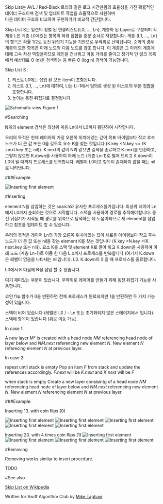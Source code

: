 Skip List는 AVL / Red-Black 트리와 같은 로그 시간만큼의 효율성을 가진 확률적인 데이터 구조이며 검색 및 업데이트 작업을 효율적으로 지원하며  
다른 데이터 구조와 비교하여 구현하기가 비교적 간단합니다.

Skip List S는 일련의 정렬 된 연결리스트{L0, ..., Ln}, 계층화 된 Layer로 구성되며 각 계층 L은 계층 L0에있는 항목의 하위 집합을 증분 순서로 저장합니다. 계층 {L1, ..., Ln}의 항목은 확률 1/2로 동전 뒤집기 기능을 기반으로 무작위로 선택됩니다. 순회의 경우 계층의 모든 항목은 아래 노드와 다음 노드를 참조 합니다. 이 계층은 그 아래의 계층에 대해 고속 차선 역할을하므로 레인을 건너뛰고 이동 거리를 줄이고 정기적 인 링크 목록에서 예상대로 O (n)을 검색하는 등 빠른 O (log n) 검색이 가능합니다.

Skip List S :

  1. 리스트 L0에는 삽입 된 모든 item이 포함됩니다.
  2. 리스트 {L1, ..., Ln}에 대하여, Li는 Li-1에서 임의로 생성 된 리스트의 부분 집합을 포함합니다.
  3. 높이는 동전 뒤집기로 결정됩니다

![Schematic view](Images/Intro.png)
Figure 1


#Searching

N개의 element 검색은 최상위 계층 Ln에서 L0까지 횡단하여 시작합니다.

우리의 목적은 현재 레이어의 가장 오른쪽 위치에있는 값이 목표 아이템보다 작고 후속 노드가 더 큰 값 또는 0을 갖도록 요소 K를 찾는 것입니다 (K.key <N.key <= (K .next.key 또는 nil)). K.next의 값이 N과 같으면 검색을 종료하고 K.next를 반환하고, 그렇지 않으면 K.down을 사용하여 아래 노드 (계층 Ln-1)로 떨어 뜨리고 K.down이 L0이 될 때까지 프로세스를 반복합니다. 레벨이 L0이고 항목이 존재하지 않을 때는 nil로 나타냅니다.


###Example:

![Inserting first element](Images/Search1.png)

#Inserting

element N을 삽입하는 것은 search와 유사한 프로세스를가집니다. 최상위 레이어 Ln에서 L0까지 순회하는 것으로 시작합니다. 스택을 사용하여 경로를 추적해야합니다. 동전 뒤집기가 시작될 때 경로를 위쪽으로 탐색하는 데 도움이되므로 새 element를 삽입하고 참조를 업데이트 할 수 있습니다.

우리의 목적은 레이어 Ln의 가장 오른쪽 위치에있는 값이 새로운 아이템보다 작고 후속 노드가 더 큰 값 또는 nil을 갖는 element K를 찾는 것입니다 (K.key <N.key <(K. next.key 또는 nil)). 요소 K를 스택 및 element K로 밀어 넣고 K.down을 사용하여 아래 노드 (계층 Ln-1)로 이동 한 다음 L.o까지 프로세스를 반복합니다 (여기서 K.down은 레벨이 없음을 나타내는 nil입니다). L0. K.down이 0 일 때 프로세스를 종료합니다.

L0에서 K 다음에 N을 삽입 할 수 있습니다.

여기 재미있는 부분이 있습니다. 무작위로 레이어를 만들기 위해 동전 뒤집기 기능을 사용합니다.

코인 flip 함수가 0을 반환하면 전체 프로세스가 완료되지만 1을 반환하면 두 가지 가능성이 있습니다.

스택이 비어 있습니다 (레벨은 L0 / - Ln 또는 초기화되지 않은 스테이지에서 입니다).
스택에 항목이 있습니다 (위로 이동 가능).


In case 1:

A new layer M*  is created with a head node *NM* referencing  head node of layer
below  and *NM.next*  referencing new  element *N*.  New element  *N* referecing
element *N* at previous layer.

In case 2:

repeat until stack is empty Pop an item *F* from stack and update the references
accordingly.  *F.next* will be *K.next* and *K.next* will be *F*
	
when  stack  is  empty Create  a  new  layer  consisintg  of a  head  node  *NM*
referencing  head node  of layer  below  and *NM.next*  referencing new  element
*N*. New element *N* referencing element *N* at previous layer.
		 

###Example:

Inserting 13. with coin flips (0)

![Inserting first element](Images/Insert5.png)
![Inserting first element](Images/Insert6.png)
![Inserting first element](Images/insert7.png)
![Inserting first element](Images/Insert8.png)
![Inserting first element](Images/Insert9.png)



Inserting 20. with 4 times coin flips (1) 
![Inserting first element](Images/Insert9.png)
![Inserting first element](Images/Insert10.png)
![Inserting first element](Images/Insert11.png)
![Inserting first element](Images/Insert12.png)

#Removing

Removing works similar to insert procedure.

TODO

#See also

[Skip List on Wikipedia](https://en.wikipedia.org/wiki/Skip_list) 

Written for Swift Algorithm Club by [Mike Taghavi](https://github.com/mitghi)
